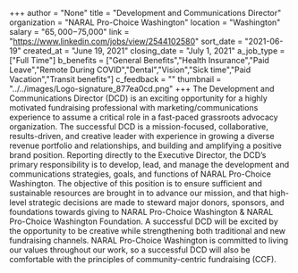 +++
author = "None"
title = "Development and Communications Director"
organization = "NARAL Pro-Choice Washington"
location = "Washington"
salary = "$65,000-$75,000"
link = "https://www.linkedin.com/jobs/view/2544102580"
sort_date = "2021-06-19"
created_at = "June 19, 2021"
closing_date = "July 1, 2021"
a_job_type = ["Full Time"]
b_benefits = ["General Benefits","Health Insurance","Paid Leave","Remote During COVID","Dental","Vision","Sick time","Paid Vacation","Transit benefits"]
c_feedback = ""
thumbnail = "../../images/Logo-signature_877ea0cd.png"
+++
The Development and Communications Director (DCD) is an exciting opportunity for a highly motivated fundraising professional with marketing/communications experience to assume a critical role in a fast-paced grassroots advocacy organization. The successful DCD is a mission-focused, collaborative, results-driven, and creative leader with experience in growing a diverse revenue portfolio and relationships, and building and amplifying a positive brand position. Reporting directly to the Executive Director, the DCD’s primary responsibility is to develop, lead, and manage the development and communications strategies, goals, and functions of NARAL Pro-Choice Washington. The objective of this position is to ensure sufficient and sustainable resources are brought in to advance our mission, and that high-level strategic decisions are made to steward major donors, sponsors, and foundations towards giving to NARAL Pro-Choice Washington & NARAL Pro-Choice Washington Foundation. A successful DCD will be excited by the opportunity to be creative while strengthening both traditional and new fundraising channels. NARAL Pro-Choice Washington is committed to living our values throughout our work, so a successful DCD will also be comfortable with the principles of community-centric fundraising (CCF).